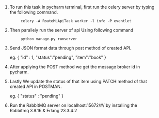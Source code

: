 1) To run this task in pycharm terminal, first run the celery server by typing the following command.

            celery -A RouteMLApiTask worker -l info -P eventlet

2) Then parallely run the server of api Using following command 

            python manage.py runserver
             
3) Send JSON format data through post method of created API.

    eg. { "id" : 1, "status":"pending", "item":"book" }
             

3) After applying the POST method we get the message broker id in pycharm.
     

4) Lastly We update the status of that item using PATCH method of that created API in POSTMAN.

    eg. { "status" : "pending" }

5) Run the RabbitMQ server on localhost:15672/#/ by installing the Rabbitmq 3.8.16 & Erlang 23.3.4.2
     
     
